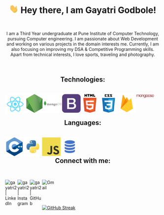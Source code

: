 <h1 align="center"><img src="https://raw.githubusercontent.com/ABSphreak/ABSphreak/master/gifs/Hi.gif" width="30px"> Hey there, I am Gayatri Godbole!</h1>



<!-- <img align="right" src="https://media.giphy.com/media/cLwJ6zsRKyAc2Swzgu/giphy.gif" height="200"/> -->

 <br/>
 
<p align="center">I am a Third Year undergraduate at Pune Institute of Computer Technology, pursuing Computer engineering.
I am passionate about Web Development and working on various projects in the domain interests me.
Currently, I am also focusing on improving my DSA & Competitive Programming skills.
Apart from technical interests, I love sports, traveling and photography.</p>

<br>




<h2 align="center">Technologies: </h2>
<br>
<img align="left" alt="React" width="65px" src="https://raw.githubusercontent.com/github/explore/80688e429a7d4ef2fca1e82350fe8e3517d3494d/topics/react/react.png" />
<img align="left" alt="nodejs" width=60px" src="https://raw.githubusercontent.com/github/explore/80688e429a7d4ef2fca1e82350fe8e3517d3494d/topics/nodejs/nodejs.png" />
<img  align="left" alt="mongodb" width=60px" src="https://raw.githubusercontent.com/github/explore/80688e429a7d4ef2fca1e82350fe8e3517d3494d/topics/mongodb/mongodb.png" />
<img  align="left" alt="bootstrap" width="60px" src="https://raw.githubusercontent.com/github/explore/80688e429a7d4ef2fca1e82350fe8e3517d3494d/topics/bootstrap/bootstrap.png" />
<img align="left" alt="HTML5" width="60px" src="https://raw.githubusercontent.com/github/explore/80688e429a7d4ef2fca1e82350fe8e3517d3494d/topics/html/html.png" />
<img align="left" alt="CSS3" width="60px" src="https://raw.githubusercontent.com/github/explore/80688e429a7d4ef2fca1e82350fe8e3517d3494d/topics/css/css.png" />
<img align="left" width="60px" src="https://raw.githubusercontent.com/github/explore/80688e429a7d4ef2fca1e82350fe8e3517d3494d/topics/firebase/firebase.png" />
<img align="left" width="60px" src="https://github.com/MarioTerron/logo-images/blob/master/logos/mongoose.png" />
<br>
<br> 
<br>

<h2 align="center"> Languages: </h2>
<br>
<div>
<img align="left" width="60px" src="https://raw.githubusercontent.com/github/explore/80688e429a7d4ef2fca1e82350fe8e3517d3494d/topics/cpp/cpp.png"></code>
<img align="left" alt="Python" width="60px" src="https://raw.githubusercontent.com/github/explore/80688e429a7d4ef2fca1e82350fe8e3517d3494d/topics/python/python.png" />
<img align="left" width="60px" src="https://raw.githubusercontent.com/github/explore/80688e429a7d4ef2fca1e82350fe8e3517d3494d/topics/javascript/javascript.png">

<img align="left" alt="SQL" width="60px" src="https://raw.githubusercontent.com/github/explore/80688e429a7d4ef2fca1e82350fe8e3517d3494d/topics/sql/sql.png" />
</div>

<!-- 

<img align="left" alt="gayatri2  | Firebase" width="22px" src="https://cdn.jsdelivr.net/npm/simple-icons@v3/icons/firebase.svg" />

<img align="left" alt="gayatri2  | Heroku" width="22px" src="https://cdn.jsdelivr.net/npm/simple-icons@v3/icons/heroku.svg" />
<br>
<img align="left" alt="gayatri2  | Netlify" width="22px" src="https://cdn.jsdelivr.net/npm/simple-icons@v3/icons/netlify.svg" /> -->

<br>

<br>


<h2 align="center">Connect with me: </h2>

<br>

[<img align="left" alt="gayatri2  | LinkedIn" width="40px" src="https://cdn.jsdelivr.net/npm/simple-icons@v3/icons/linkedin.svg" />][linkedin]
[<img align="left" alt="gayatri2 | Instagram" width="40px" src="https://cdn.jsdelivr.net/npm/simple-icons@v3/icons/instagram.svg" />][instagram]
[<img align="left" alt="gayatri2 | GitHub" width="40px" src="https://cdn.jsdelivr.net/npm/simple-icons@v3/icons/github.svg" />][github]
<a target="_blank" href="mailto:gayatri.godbole02@gmail.com">
  <img align="left" alt="Gmail" width="40px" src="https://cdn.jsdelivr.net/npm/simple-icons@v3/icons/gmail.svg" />
</a>

<br>
<br>
<br>
<br>

[![GitHub Streak](https://github-readme-streak-stats.herokuapp.com/?user=gayatri2&theme=dark)](https://git.io/streak-stats)



[instagram]: https://www.instagram.com/gayatri_godbole/
[linkedin]: https://www.linkedin.com/in/gayatri-godbole-b1a0471b6/
[github]:https://github.com/gayatri2

